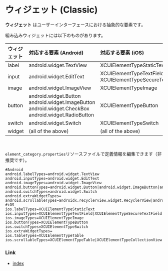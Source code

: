 # ウィジェット (Classic)

**ウィジェット** はユーザーインターフェースにおける抽象的な要素です。

組み込みウィジェットには以下のものがあります。

| ウィジェット | 対応する要素 (Android)                                                                                                | 対応する要素 (iOS)                                                |
|:-------|:----------------------------------------------------------------------------------------------------------------|:------------------------------------------------------------|
| label  | android.widget.TextView                                                                                         | XCUIElementTypeStaticText                                   |
| input  | android.widget.EditText                                                                                         | XCUIElementTypeTextField<br/>XCUIElementTypeSecureTextField |
| image  | android.widget.ImageView                                                                                        | XCUIElementTypeImage                                        |
| button | android.widget.Button<br/>android.widget.ImageButton<br/>android.widget.CheckBox<br/>android.widget.RadioButton | XCUIElementTypeButton                                       |
| switch | android.widget.Switch                                                                                           | XCUIElementTypeSwitch                                       |
| widget | (all of the above)                                                                                              | (all of the above)                                          |

<br>

`element_category.properties`リソースファイルで定義情報を編集できます（非推奨です）。

```properties
#Android
android.labelTypes=android.widget.TextView
android.inputTypes=android.widget.EditText
android.imageTypes=android.widget.ImageView
android.buttonTypes=android.widget.Button|android.widget.ImageButton|android.widget.CheckBox|android.widget.RadioButton
android.switchTypes=android.widget.Switch
android.extraWidgetTypes=
android.scrollableTypes=androidx.recyclerview.widget.RecyclerView|android.support.v7.widget.RecyclerView|android.widget.ScrollView|android.widget.HorizontalScrollView|androidx.viewpager.widget.ViewPager
#iOS
ios.labelTypes=XCUIElementTypeStaticText
ios.inputTypes=XCUIElementTypeTextField|XCUIElementTypeSecureTextField
ios.imageTypes=XCUIElementTypeImage
ios.buttonTypes=XCUIElementTypeButton
ios.switchTypes=XCUIElementTypeSwitch
ios.extraWidgetTypes=
ios.tableTypes=XCUIElementTypeTable
ios.scrollableTypes=XCUIElementTypeTable|XCUIElementTypeCollectionView|XCUIElementTypeScrollView|XCUIElementTypeWebView|XCUIElementTypeMap
```

### Link

- [index](../../../index_ja.md)

